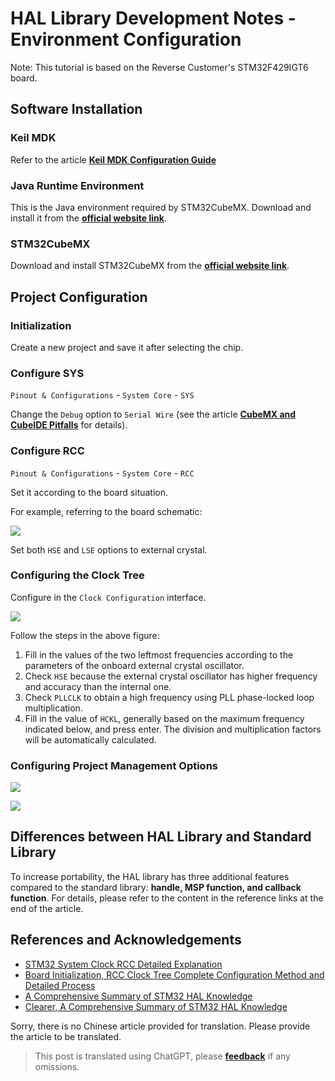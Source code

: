 # HAL Library Development Notes - Environment Configuration

Note: This tutorial is based on the Reverse Customer's STM32F429IGT6 board.

## Software Installation

### Keil MDK

Refer to the article [**Keil MDK Configuration Guide**](https://wiki-power.com/en/KeilMDK%E9%85%8D%E7%BD%AE%E6%8C%87%E5%8D%97)

### Java Runtime Environment

This is the Java environment required by STM32CubeMX. Download and install it from the [**official website link**](https://www.java.com/en/download/).

### STM32CubeMX

Download and install STM32CubeMX from the [**official website link**](https://my.st.com/content/my_st_com/zh/products/development-tools/software-development-tools/stm32-software-development-tools/stm32-configurators-and-code-generators/stm32cubemx.license=1611899126599.product=STM32CubeMX.version=6.1.1.html).

## Project Configuration

### Initialization

Create a new project and save it after selecting the chip.

### Configure SYS

`Pinout & Configurations` - `System Core` - `SYS`

Change the `Debug` option to `Serial Wire` (see the article [**CubeMX and CubeIDE Pitfalls**](https://wiki-power.com/en/CubeMX与CubeIDE避坑) for details).

### Configure RCC

`Pinout & Configurations` - `System Core` - `RCC`

Set it according to the board situation.

For example, referring to the board schematic:

![](https://wiki-media-1253965369.cos.ap-guangzhou.myqcloud.com/img/20210205205030.png)

Set both `HSE` and `LSE` options to external crystal.

### Configuring the Clock Tree

Configure in the `Clock Configuration` interface.

![](https://wiki-media-1253965369.cos.ap-guangzhou.myqcloud.com/img/20210205205550.png)

Follow the steps in the above figure:

1. Fill in the values of the two leftmost frequencies according to the parameters of the onboard external crystal oscillator.
2. Check `HSE` because the external crystal oscillator has higher frequency and accuracy than the internal one.
3. Check `PLLCLK` to obtain a high frequency using PLL phase-locked loop multiplication.
4. Fill in the value of `HCKL`, generally based on the maximum frequency indicated below, and press enter. The division and multiplication factors will be automatically calculated.

### Configuring Project Management Options

![](https://wiki-media-1253965369.cos.ap-guangzhou.myqcloud.com/img/20210130095224.png)

![](https://wiki-media-1253965369.cos.ap-guangzhou.myqcloud.com/img/20210130095239.png)

## Differences between HAL Library and Standard Library

To increase portability, the HAL library has three additional features compared to the standard library: **handle, MSP function, and callback function**. For details, please refer to the content in the reference links at the end of the article.

## References and Acknowledgements

- [STM32 System Clock RCC Detailed Explanation](https://blog.csdn.net/as480133937/article/details/98845509)
- [Board Initialization, RCC Clock Tree Complete Configuration Method and Detailed Process](https://www.notion.so/2-RCC-770c0c454f954408a3956257aa0fb523)
- [A Comprehensive Summary of STM32 HAL Knowledge](https://mp.weixin.qq.com/s/ffcjKtl7JdRibLRNGquGXA)
- [Clearer, A Comprehensive Summary of STM32 HAL Knowledge](https://mp.weixin.qq.com/s/qkj0fQS5NrCXmbppKEhaAg)

Sorry, there is no Chinese article provided for translation. Please provide the article to be translated.

> This post is translated using ChatGPT, please [**feedback**](https://github.com/linyuxuanlin/Wiki_MkDocs/issues/new) if any omissions.
